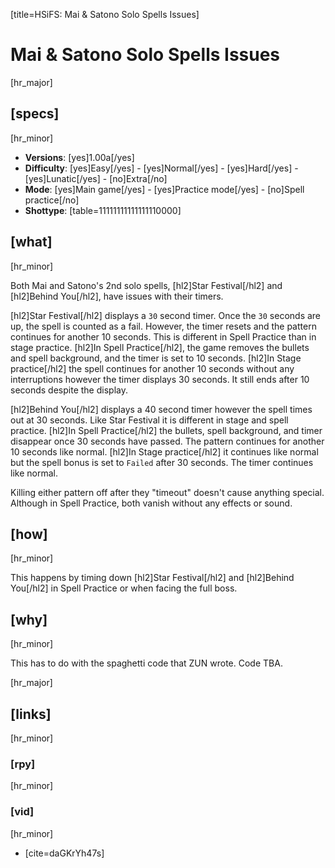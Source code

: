 [title=HSiFS: Mai & Satono Solo Spells Issues]
#  Mai & Satono Solo Spells Issues
[hr_major]

## [specs]
[hr_minor]

* **Versions**: [yes]1.00a[/yes]
* **Difficulty**: [yes]Easy[/yes] - [yes]Normal[/yes] - [yes]Hard[/yes] - [yes]Lunatic[/yes] - [no]Extra[/no]
* **Mode**: [yes]Main game[/yes] -  [yes]Practice mode[/yes] - [no]Spell practice[/no]
* **Shottype**: [table=11111111111111110000]


## [what] 
[hr_minor]

Both Mai and Satono's 2nd solo spells, [hl2]Star Festival[/hl2] and [hl2]Behind You[/hl2], have issues with their timers. 

[hl2]Star Festival[/hl2] displays a ``30`` second timer. Once the ``30`` seconds are up, the spell is counted as a fail. However, the timer resets and the pattern continues for another 10 seconds. This is different in Spell Practice than in stage practice.
[hl2]In Spell Practice[/hl2], the game removes the bullets and spell background, and the timer is set to 10 seconds.
[hl2]In Stage practice[/hl2] the spell continues for another 10 seconds without any interruptions however the timer displays 30 seconds. It still ends after 10 seconds despite the display.

[hl2]Behind You[/hl2] displays a 40 second timer however the spell times out at 30 seconds. Like Star Festival it is different in stage and spell practice.
[hl2]In Spell Practice[/hl2] the bullets, spell background, and timer disappear once 30 seconds have passed. The pattern continues for another 10 seconds like normal.
[hl2]In Stage practice[/hl2] it continues like normal but the spell bonus is set to ``Failed`` after 30 seconds. The timer continues like normal.

Killing either pattern off after they "timeout" doesn't cause anything special. Although in Spell Practice, both vanish without any effects or sound.


## [how]
[hr_minor]

This happens by timing down [hl2]Star Festival[/hl2] and [hl2]Behind You[/hl2] in Spell Practice or when facing the full boss.

## [why]
[hr_minor]

This has to do with the spaghetti code that ZUN wrote. Code TBA.

[hr_major]
## [links]
[hr_minor]
### [rpy]
[hr_minor]


### [vid]
[hr_minor]

+ [cite=daGKrYh47s]